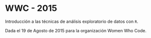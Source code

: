 # WWC - 2015

Introducción a las técnicas de análisis exploratorio de datos con `R`.

Dada el 19 de Agosto de 2015 para la organización Women Who Code.

